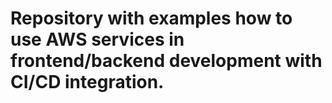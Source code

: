 # Repository with examples how to use AWS services in frontend/backend development with CI/CD integration.
